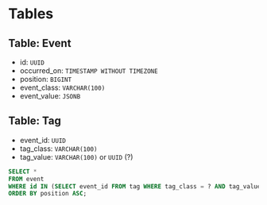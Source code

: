 # Tables

## Table: Event

* id: ```UUID```
* occurred_on: ```TIMESTAMP WITHOUT TIMEZONE```
* position: ```BIGINT```
* event_class: ```VARCHAR(100)```
* event_value: ```JSONB```

## Table: Tag

* event_id: ```UUID```
* tag_class: ```VARCHAR(100)```
* tag_value: ```VARCHAR(100)``` or ```UUID``` (?)

```sql
SELECT *
FROM event
WHERE id IN (SELECT event_id FROM tag WHERE tag_class = ? AND tag_value = ?)
ORDER BY position ASC;
```